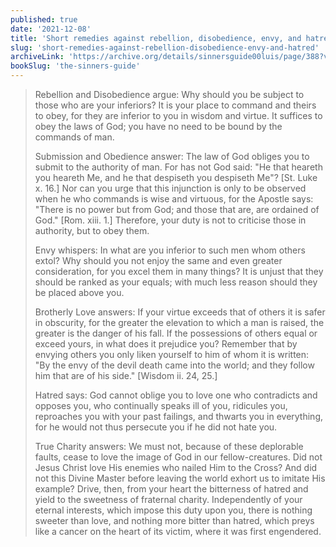 ```yaml
---
published: true
date: '2021-12-08'
title: 'Short remedies against rebellion, disobedience, envy, and hatred'
slug: 'short-remedies-against-rebellion-disobedience-envy-and-hatred'
archiveLink: 'https://archive.org/details/sinnersguide00luis/page/388?view=theater'
bookSlug: 'the-sinners-guide'
---
```


> Rebellion and Disobedience argue: Why should you be subject to those who are your inferiors? It is your place to command and theirs to obey, for they are inferior to you in wisdom and virtue. It suffices to obey the laws of God; you have no need to be bound by the commands of man.
>
> Submission and Obedience answer: The law of God obliges you to submit to the authority of man. For has not God said: "He that heareth you heareth Me, and he that despiseth you despiseth Me"? [St. Luke x. 16.] Nor can you urge that this injunction is only to be observed when he who commands is wise and virtuous, for the Apostle says: "There is no power but from God; and those that are, are ordained of God." [Rom. xiii. 1.] Therefore, your duty is not to criticise those in authority, but to obey them.
>
> Envy whispers: In what are you inferior to such men whom others extol? Why should you not enjoy the same and even greater consideration, for you excel them in many things? It is unjust that they should be ranked as your equals; with much less reason should they be placed above you.
> 
> Brotherly Love answers: If your virtue exceeds that of others it is safer in obscurity, for the greater the elevation to which a man is raised, the greater is the danger of his fall. If the possessions of others equal or exceed yours, in what does it prejudice you? Remember that by envying others you only liken yourself to him of whom it is written: "By the envy of the devil death came into the world; and they follow him that are of his side." [Wisdom ii. 24, 25.]
>
> Hatred says: God cannot oblige you to love one who contradicts and opposes you, who continually speaks ill of you, ridicules you, reproaches you with your past failings, and thwarts you in everything, for he would not thus persecute you if he did not hate you.
> 
> True Charity answers: We must not, because of these deplorable faults, cease to love the image of God in our fellow-creatures. Did not Jesus Christ love His enemies who nailed Him to the Cross? And did not this Divine Master before leaving the world exhort us to imitate His example? Drive, then, from your heart the bitterness of hatred and yield to the sweetness of fraternal charity. Independently of your eternal interests, which impose this duty upon you, there is nothing sweeter than love, and nothing more bitter than hatred, which preys like a cancer on the heart of its victim, where it was first engendered.